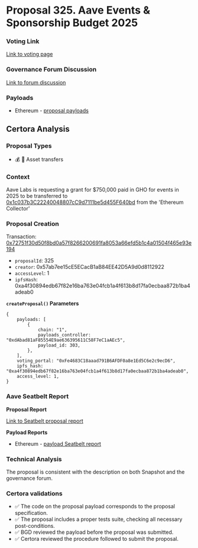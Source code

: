 # Proposal 325. Aave Events & Sponsorship Budget 2025

### Voting Link
[Link to voting page](https://vote.onaave.com/proposal/?proposalId=325)

### Governance Forum Discussion
[Link to forum discussion](https://governance.aave.com/t/arfc-aave-events-sponsorship-budget-2025/22173)

### Payloads

* Ethereum - [proposal payloads](https://etherscan.io/address/0xf58c30F316E3b8200cbc83365e7E1f7F648dC5C9)



## Certora Analysis

### Proposal Types

* :moneybag: :receipt: Asset transfers


### Context
Aave Labs is requesting a grant for $750,000 paid in GHO for events in 2025 to be transferred to [0x1c037b3C22240048807cC9d7111be5d455F640bd](https://etherscan.io/address/0x1c037b3C22240048807cC9d7111be5d455F640bd) from the 'Ethereum Collector'

### Proposal Creation
Transaction: [0x72751f30d50f8bd0a57f8266200691fa8053a66efd5b1c4a01504f465e93e194](https://etherscan.io/tx/0x72751f30d50f8bd0a57f8266200691fa8053a66efd5b1c4a01504f465e93e194)
- `proposalId`: 325
- `creator`: 0x57ab7ee15cE5ECacB1aB84EE42D5A9d0d8112922
- `accessLevel`: 1
- `ipfsHash`: 0xa4f30894edb67f82e16ba763e04fcb1a4f613b8d17fa0ecbaa872b1ba4adeab0

**`createProposal()` Parameters**
```
{
    payloads: [
        {
            chain: "1",
            payloads_controller: "0xdAbad81aF85554E9ae636395611C58F7eC1aAEc5",
            payload_id: 303,
        },
    ],
    voting_portal: "0xFe4683C18aaad791B6AFDF0a8e1Ed5C6e2c9ecD6",
    ipfs_hash: "0xa4f30894edb67f82e16ba763e04fcb1a4f613b8d17fa0ecbaa872b1ba4adeab0",
    access_level: 1,
}
```

### Aave Seatbelt Report
**Proposal Report**

[Link to Seatbelt proposal report](https://github.com/bgd-labs/seatbelt-gov-v3/blob/main/reports/proposals/325.md)

**Payload Reports**

* Ethereum - [payload Seatbelt report](https://github.com/bgd-labs/seatbelt-gov-v3/blob/main/reports/payloads/1/0xdAbad81aF85554E9ae636395611C58F7eC1aAEc5/303.md)


### Technical Analysis

The proposal is consistent with the description on both Snapshot and the governance forum.

### Certora validations
* :white_check_mark: The code on the proposal payload corresponds to the proposal specification.
* :white_check_mark: The proposal includes a proper tests suite, checking all necessary post-conditions.
* :white_check_mark: BGD reviewed the payload before the proposal was submitted.
* :white_check_mark: Certora reviewed the procedure followed to submit the proposal.
